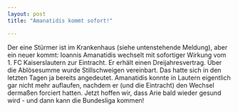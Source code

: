 ```yaml
---
layout: post
title: "Amanatidis kommt sofort!"

---
```


Der eine Stürmer ist im Krankenhaus (siehe untenstehende Meldung), aber ein neuer kommt: Ioannis Amanatidis wechselt mit sofortiger Wirkung vom 1. FC Kaiserslautern zur Eintracht. Er erhält einen Dreijahresvertrag. Über die Ablösesumme wurde Stillschweigen vereinbart. Das hatte sich in den letzten Tagen ja bereits angedeutet. Amanatidis konnte in Lautern eigentlich gar nicht mehr auflaufen, nachdem er (und die Eintracht) den Wechsel dermaßen forciert hatten. Jetzt hoffen wir, dass Arie bald wieder gesund wird - und dann kann die Bundesliga kommen!


